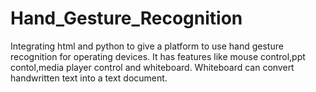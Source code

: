 # Hand_Gesture_Recognition
Integrating html and python to give a platform to use hand gesture recognition for operating devices. It has features like mouse control,ppt contol,media player control and whiteboard. Whiteboard can convert handwritten text into a text document.
